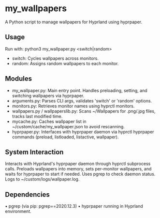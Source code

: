 # my_wallpapers

A Python script to manage wallpapers for Hyprland using hyprpaper.

## Usage

Run with: python3 my_wallpaper.py <switch|random>

- switch: Cycles wallpapers across monitors.
- random: Assigns random wallpapers to each monitor.

## Modules

- my_wallpaper.py: Main entry point. Handles preloading, setting, and switching wallpapers via hyprpaper.
- arguments.py: Parses CLI args, validates 'switch' or 'random' options.
- monitors.py: Retrieves monitor names using hyprctl monitors.
- wallpapers.py / wallpaperslib.py: Scans ~/Wallpapers for .png/.jpg files, tracks last modified time.
- mycache.py: Caches wallpaper list in ~/custom/cache/my_wallpaper.json to avoid rescanning.
- hyprpaper.py: Interfaces with hyprpaper daemon via hyprctl hyprpaper commands (preload, listloaded, listactive, wallpaper).

## System Interaction

Interacts with Hyprland's hyprpaper daemon through hyprctl subprocess calls. Preloads wallpapers into memory, sets per-monitor wallpapers, and waits for hyprpaper to start if needed. Uses pgrep to check daemon status. Logs to ~/custom/logs/wallpaper.log.

## Dependencies

• pgrep (via pip: pgrep==2020.12.3)
• hyprpaper running in Hyprland environment.